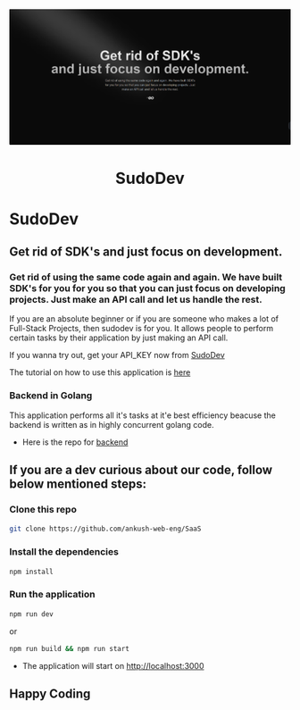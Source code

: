 <div align="center">
<img src = "/public/landing.png">
<h1 align="center">SudoDev</h1>
</div>

# SudoDev

## Get rid of SDK's and just focus on development.

### Get rid of using the same code again and again. We have built SDK's for you for you so that you can just focus on developing projects. Just make an API call and let us handle the rest.

If you are an absolute beginner or if you are someone who makes a lot of Full-Stack Projects,
then sudodev is for you. It allows people to perform certain tasks by their application by just making an API call. 

If you wanna try out, get your API_KEY now from [SudoDev](https://sudodev.ankushsingh.tech)

The tutorial on how to use this application is [here](https://youtu.be/gGhcjKgid4A)

### Backend in Golang

This application performs all it's tasks at it'e best efficiency beacuse the backend is written 
as in highly concurrent golang code. 

- Here is the repo for [backend](https://github.com/ankush-web-eng/microservice)


## If you are a dev curious about our code, follow below mentioned steps:

### Clone this repo

```bash
git clone https://github.com/ankush-web-eng/SaaS
```

### Install the dependencies

```bash
npm install
```

### Run the application

```bash
npm run dev
```
or 
```bash
npm run build && npm run start
```

- The application will start on [http://localhost:3000](http://localhost:3000)

## Happy Coding